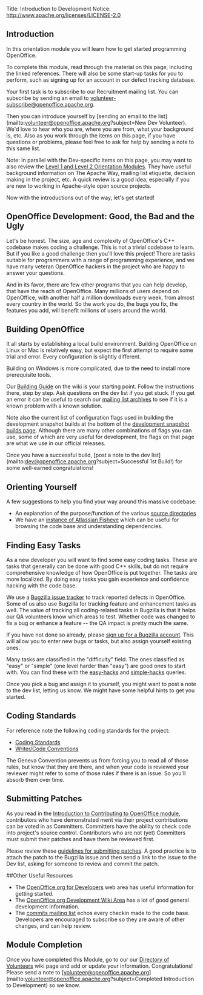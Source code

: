 Title:     Introduction to Development
Notice: http://www.apache.org/licenses/LICENSE-2.0

## Introduction

In this orientation module you will learn how to get started programming OpenOffice.

To complete this module, read through the material on this page, including the linked references. There will also be some start-up tasks for you to perform, such as signing up for an account in our defect tracking database.

Your first task is to subscribe to our Recruitment mailing list. You can subscribe by sending an email to [volunteer-subscribe@openoffice.apache.org](mailto:volunteer-subscribe@openoffice.apache.org).

Then you can introduce yourself by [sending an email to the list](mailto:volunteer@openoffice.apache.org?subject=New Dev Volunteer). We'd love to hear who you are, where you are from, what your background is, etc. Also as you work through the items on this page, if you have questions or problems, please feel free to ask for help by sending a note to this same list.

Note: In parallel with the Dev-specific items on this page, you may want to also review the [Level 1 and Level 2 Orientation Modules](/orientation/index.html). They have useful background information on The Apache Way, mailing list etiquette, decision making in the project, etc. A quick review is a good idea, especially if you are new to working in Apache-style open source projects.

Now with the introductions out of the way, let's get started!

## OpenOffice Development: Good, the Bad and the Ugly

Let's be honest. The size, age and complexity of OpenOffice's C++ codebase makes coding a challenge. This is not a trivial codebase to learn. But if you like a good challenge then you'll love this project! There are tasks suitable for programmers with a range of programming experience, and we have many veteran OpenOffice hackers in the project who are happy to answer your questions.

And in its favor, there are few other programs that you can help develop, that have the reach of OpenOffice. Many millions of users depend on OpenOffice, with another half a million downloads every week, from almost every country in the world. So the work you do, the bugs you fix, the features you add, will benefit millions of users around the world.


## Building OpenOffice

It all starts by establishing a local build environment. Building OpenOffice on Linux or Mac is relatively easy, but expect the first attempt to require some trial and error. Every configuration is slightly different.

Building on Windows is more complicated, due to the need to install more prerequisite tools.

Our [Building Guide](https://wiki.openoffice.org/wiki/Documentation/Building_Guide_AOO) on the wiki is your starting point. Follow the instructions there, step by step. Ask questions on the dev list if you get stuck. If you get an error it can be useful to search our [mailing list archives](https://markmail.org/search/+list:org.apache.incubator.ooo-dev) to see if it is a known problem with a known solution.

Note also the current list of configuration flags used in building the development snapshot builds at the bottom of the [development snapshot builds page](https://cwiki.apache.org/confluence/display/OOOUSERS/Development+Snapshot+Builds#DevelopmentSnapshotBuilds-AOO3.4.1).
Although there are many other combinations of flags you can use, some of which are very useful for development, the flags on that page are what we use in our official releases.

Once you have a successful build, [post a note to the dev list](mailto:dev@openoffice.apache.org?subject=Successful 1st Build!) for some well-earned congratulations!

## Orienting Yourself

A few suggestions to help you find your way around this massive codebase:

  - An explanation of the purpose/function of the various [source directories](https://wiki.openoffice.org/wiki/Source_code_directories)
  - We have an [instance of Atlassian Fisheye](https://fisheye.apache.org/changelog/openoffice) which can be useful for browsing the code base and understanding dependencies.

## Finding Easy Tasks

As a new developer you will want to find some easy coding tasks. These are tasks that generally can be done with good C++ skills, but do not require comprehensive knowledge of how OpenOffice is put together. The tasks are more localized. By doing easy tasks you gain experience and confidence hacking with the code base.

We use a [Bugzilla issue tracker](https://bz.apache.org/ooo/) to track reported defects in OpenOffice. Some of us also use Bugzilla for tracking feature and enhancement tasks as well. The value of tracking all coding-related tasks in Bugzilla is that it helps our QA volunteers know which areas to test. Whether code was changed to fix a bug or enhance a feature -- the QA impact is pretty much the same.

If you have not done so already, please [sign up for a Bugzilla account](https://issues.apache.org/ooo/createaccount.cgi). This will allow you to enter new bugs or tasks, but also assign yourself existing ones.

Many tasks are classified in the "difficulty" field. The ones classified as "easy" or "simple" (one level harder than "easy") are good ones to start with. You can find these with the [easy-hacks](https://issues.apache.org/ooo/buglist.cgi?f1=cf_fix_difficulty&o1=equals&resolution=---&query_format=advanced&v1=easy&list_id=42478) and [simple-hacks](https://issues.apache.org/ooo/buglist.cgi?f1=cf_fix_difficulty&o1=equals&resolution=---&query_format=advanced&v1=simple&list_id=42478) queries.

Once you pick a bug and assign it to yourself, you might want to post a note to the dev list, letting us know. We might have some helpful hints to get you started.

## Coding Standards

For reference note the following coding standards for the project:

  - [Coding Standards](https://wiki.openoffice.org/wiki/Coding_Standards)
  - [Writer/Code Conventions](https://wiki.openoffice.org/wiki/Writer/Code_Conventions)

The Geneva Convention prevents us from forcing you to read all of those rules, but know that they are there, and when your code is reviewed your reviewer might refer to some of those rules if there is an issue. So you'll absorb them over time.

## Submitting Patches

As you read in the [Introduction to Contributing to OpenOffice module](/orientation/intro-contributing.html), contributors who have demonstrated merit via their project contributions can be voted in as Committers. Committers have the ability to check code into project's source control. Contributors who are not (yet) Committers must submit their patches and have them be reviewed first.

Please review these [guidelines for submitting patches](/svn-basics.html#creating_and_submitting_patches). A good practice is to attach the patch to the Bugzilla issue and then send a link to the issue to the Dev list, asking for someone to review and commit the patch.

##Other Useful Resources

  * The [OpenOffice.org for Developers](https://www.openoffice.org/development/) web area has useful information for getting started.
  * The [OpenOffice.org Development Wiki Area](https://wiki.openoffice.org/wiki/Development) has a lot of good general development information.
  * The [commits mailing list](/mailing-lists.html#commits-mailing-list) echos every checkin made to the code base. Developers are encouraged to subscribe so they are aware of other changes, and can help review.

## Module Completion

Once you have completed this Module, go to our our [Directory of Volunteers](https://cwiki.apache.org/confluence/display/OOOUSERS/Directory+of+Volunteers) wiki page and add or update your information. Congratulations! Please send a note to [volunteer@openoffice.apache.org](mailto:volunteer@openoffice.apache.org?subject=Completed Introduction to Development) so we know.
